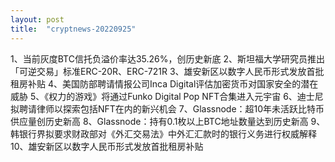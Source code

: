 ```yaml
---
layout: post
title:  "cryptnews-20220925"
---
```

1、当前灰度BTC信托负溢价率达35.26%，创历史新底
2、斯坦福大学研究员推出「可逆交易」标准ERC-20R、ERC-721R
3、雄安新区以数字人民币形式发放首批租房补贴
4、美国防部聘请情报公司Inca Digital评估加密货币对国家安全的潜在威胁
5、《权力的游戏》将通过Funko Digital Pop NFT合集进入元宇宙
6、迪士尼拟聘请律师以探索包括NFT在内的新兴机会
7、Glassnode：超10年未活跃比特币供应量创历史新高
8、Glassnode：持有0.1枚以上BTC地址数量达到历史新高
9、韩银行界拟要求财政部对《外汇交易法》中外汇汇款时的银行义务进行权威解释
10、雄安新区以数字人民币形式发放首批租房补贴
